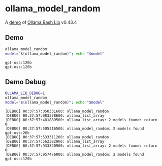 # ollama_model_random

A [demo](../README.md#demos) of [Ollama Bash Lib](https://github.com/attogram/ollama-bash-lib) v0.43.4

## Demo

```bash
ollama_model_random
model="$(ollama_model_random)"; echo "$model"
```
```
gpt-oss:120b
gpt-oss:120b
```

## Demo Debug

```bash
OLLAMA_LIB_DEBUG=1
ollama_model_random
model="$(ollama_model_random)"; echo "$model"
```
```
[DEBUG] 00:37:57:050331600: ollama_model_random
[DEBUG] 00:37:57:083378600: ollama_list_array
[DEBUG] 00:37:57:481889500: ollama_list_array: 2 models found: return 0
[DEBUG] 00:37:57:505316500: ollama_model_random: 2 models found
gpt-oss:20b
[DEBUG] 00:37:57:533311200: ollama_model_random
[DEBUG] 00:37:57:562382900: ollama_list_array
[DEBUG] 00:37:57:933320900: ollama_list_array: 2 models found: return 0
[DEBUG] 00:37:57:957476000: ollama_model_random: 2 models found
gpt-oss:120b
```
